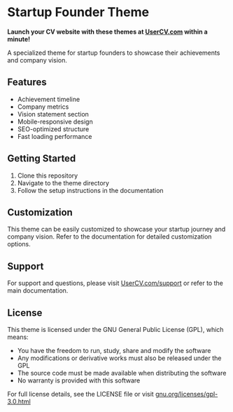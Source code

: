 # Startup Founder Theme

**Launch your CV website with these themes at [UserCV.com](https://UserCV.com) within a minute!**

A specialized theme for startup founders to showcase their achievements and company vision.

## Features
- Achievement timeline
- Company metrics
- Vision statement section
- Mobile-responsive design
- SEO-optimized structure
- Fast loading performance

## Getting Started
1. Clone this repository
2. Navigate to the theme directory
3. Follow the setup instructions in the documentation

## Customization
This theme can be easily customized to showcase your startup journey and company vision. Refer to the documentation for detailed customization options.

## Support
For support and questions, please visit [UserCV.com/support](https://UserCV.com/support) or refer to the main documentation.

## License
This theme is licensed under the GNU General Public License (GPL), which means:

- You have the freedom to run, study, share and modify the software
- Any modifications or derivative works must also be released under the GPL
- The source code must be made available when distributing the software
- No warranty is provided with this software

For full license details, see the LICENSE file or visit [gnu.org/licenses/gpl-3.0.html](https://www.gnu.org/licenses/gpl-3.0.html) 